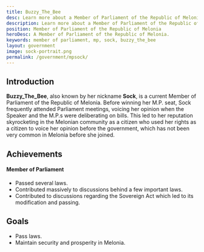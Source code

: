 ```yaml
---
title: Buzzy_The_Bee
desc: Learn more about a Member of Parliament of the Republic of Melonia, Buzzy_The_Bee.
description: Learn more about a Member of Parliament of the Republic of Melonia, Buzzy_The_Bee.
position: Member of Parliament of the Republic of Melonia
heroDesc: A Member of Parliament of the Republic of Melonia.
keywords: member of parliament, mp, sock, buzzy_the_bee
layout: government
image: sock-portrait.png
permalink: /government/mpsock/
---
```


## Introduction
**Buzzy_The_Bee**, also known by her nickname **Sock**, is a current Member of Parliament of the Republic of Melonia. Before winning her M.P. seat, Sock frequently attended Parliament meetings, voicing her opinion when the Speaker and the M.P.s were deliberating on bills. This led to her reputation skyrocketing in the Melonian community as a citizen who used her rights as a citizen to voice her opinion before the government, which has not been very common in Melonia before she joined.

## Achievements

#### Member of Parliament
- Passed several laws.
- Contributed massively to discussions behind a few important laws.
- Contributed to discussions regarding the Sovereign Act which led to its modification and passing.

## Goals
- Pass laws.
- Maintain security and prosperity in Melonia.
